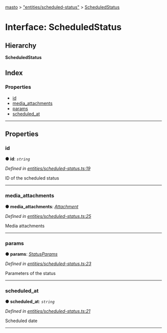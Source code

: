 [masto](../README.md) > ["entities/scheduled-status"](../modules/_entities_scheduled_status_.md) > [ScheduledStatus](../interfaces/_entities_scheduled_status_.scheduledstatus.md)

# Interface: ScheduledStatus

## Hierarchy

**ScheduledStatus**

## Index

### Properties

* [id](_entities_scheduled_status_.scheduledstatus.md#id)
* [media_attachments](_entities_scheduled_status_.scheduledstatus.md#media_attachments)
* [params](_entities_scheduled_status_.scheduledstatus.md#params)
* [scheduled_at](_entities_scheduled_status_.scheduledstatus.md#scheduled_at)

---

## Properties

<a id="id"></a>

###  id

**● id**: *`string`*

*Defined in [entities/scheduled-status.ts:19](https://github.com/neet/masto.js/blob/cdad6ed/src/entities/scheduled-status.ts#L19)*

ID of the scheduled status

___
<a id="media_attachments"></a>

###  media_attachments

**● media_attachments**: *[Attachment](_entities_attachment_.attachment.md)*

*Defined in [entities/scheduled-status.ts:25](https://github.com/neet/masto.js/blob/cdad6ed/src/entities/scheduled-status.ts#L25)*

Media attachments

___
<a id="params"></a>

###  params

**● params**: *[StatusParams](_entities_scheduled_status_.statusparams.md)*

*Defined in [entities/scheduled-status.ts:23](https://github.com/neet/masto.js/blob/cdad6ed/src/entities/scheduled-status.ts#L23)*

Parameters of the status

___
<a id="scheduled_at"></a>

###  scheduled_at

**● scheduled_at**: *`string`*

*Defined in [entities/scheduled-status.ts:21](https://github.com/neet/masto.js/blob/cdad6ed/src/entities/scheduled-status.ts#L21)*

Scheduled date

___

